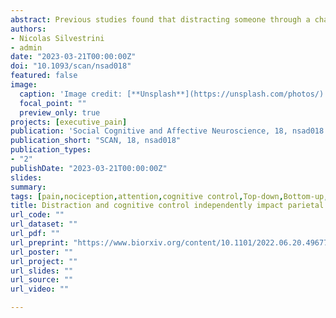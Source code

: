 ```yaml
---
abstract: Previous studies found that distracting someone through a challenging activity leads to hypoalgesia, an effect mediated by parietal and prefrontal processes. Other studies suggest that challenging activities affect the ability to regulate one’s aching experiences, due to partially-common neural substrate between cognitive control and pain at the level the medial prefrontal cortex. We investigated effects of distraction and cognitive control on pain by delivering noxious stimulations during or after a Stroop paradigm (requiring high cognitive load) or a neutral condition. We found less intense and unpleasant subjective pain ratings during (compared to after) task execution. This hypoalgesia was associated with enhanced activity at the level of the dorsolateral prefrontal cortex and the posterior parietal cortex, which also showed negative connectivity with the insula. Furthermore, multivariate pattern analysis revealed that distraction altered the neural response to pain, by making it more similar to that associated with previous Stroop tasks. All these effects were independent of the nature of the task which, instead, led to a localized neural modulation around the anterior cingulate cortex. Overall, our study underscores the role played by two facets of human executive functions, which exert independent influence in the neural response of pain.
authors:
- Nicolas Silvestrini
- admin
date: "2023-03-21T00:00:00Z"
doi: "10.1093/scan/nsad018"
featured: false
image: 
  caption: 'Image credit: [**Unsplash**](https://unsplash.com/photos/)'
  focal_point: ""
  preview_only: true
projects: [executive_pain]
publication: 'Social Cognitive and Affective Neuroscience, 18, nsad018'
publication_short: "SCAN, 18, nsad018"
publication_types:
- "2"
publishDate: "2023-03-21T00:00:00Z"
slides: 
summary:
tags: [pain,nociception,attention,cognitive control,Top-down,Bottom-up,effort,fatigue,sequential-task paradigm,fMRI,neuroimaging,connectivity,MVPA,Whole-Brain Signatures,Insula,Cingulate Cortex,dMPFC,Prefrontal cortex,parietal cortex,Stroop,distraction]
title: Distraction and cognitive control independently impact parietal and prefrontal response to pain
url_code: ""
url_dataset: ""
url_pdf: ""
url_preprint: "https://www.biorxiv.org/content/10.1101/2022.06.20.496774"
url_poster: ""
url_project: ""
url_slides: ""
url_source: ""
url_video: ""

---
```

